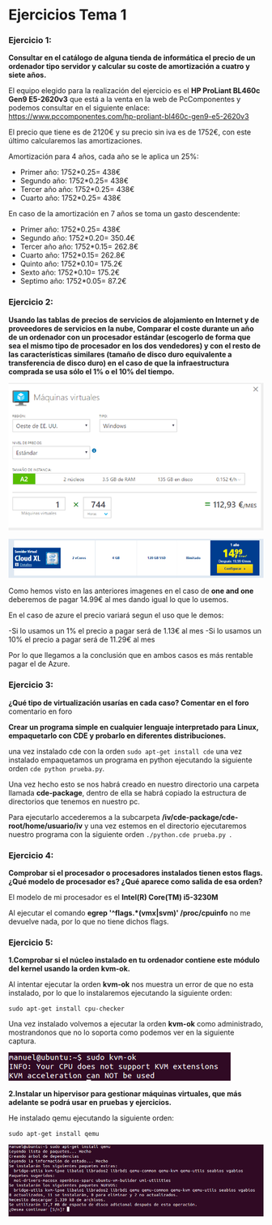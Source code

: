 # Ejercicios Tema 1

### Ejercicio 1:
**Consultar en el catálogo de alguna tienda de informática el precio de un ordenador tipo servidor y calcular su coste de amortización a cuatro y siete años.**

El equipo elegido para la realización del ejercicio es el **HP ProLiant BL460c Gen9 E5-2620v3** que está a la venta en la web de PcComponentes y podemos consultar en el siguiente enlace: https://www.pccomponentes.com/hp-proliant-bl460c-gen9-e5-2620v3  

El precio que tiene es de 2120€ y su precio sin iva es de 1752€, con este último calcularemos las amortizaciones.

Amortización para 4 años, cada año se le aplica un 25%:
<ul>
<li>Primer año: 1752*0.25= 438€</li>
<li>Segundo año: 1752*0.25= 438€</li>
<li>Tercer año año: 1752*0.25= 438€</li>
<li>Cuarto año: 1752*0.25= 438€</li>
</ul>
En caso de la amortización en 7 años se toma un gasto descendente:

<ul>
<li>Primer año: 1752*0.25= 438€</li>
<li>Segundo año: 1752*0.20= 350.4€</li>
<li>Tercer año año: 1752*0.15= 262.8€</li>
<li>Cuarto año: 1752*0.15= 262.8€</li>
<li>Quinto año: 1752*0.10= 175.2€</li>
<li>Sexto año: 1752*0.10= 175.2€</li>
<li>Septimo año: 1752*0.05= 87.2€</li>
</ul>

### Ejercicio 2:
**Usando las tablas de precios de servicios de alojamiento en Internet y de proveedores de servicios en la nube, Comparar el coste durante un año de un ordenador con un procesador estándar (escogerlo de forma que sea el mismo tipo de procesador en los dos vendedores) y con el resto de las características similares (tamaño de disco duro equivalente a transferencia de disco duro) en el caso de que la infraestructura comprada se usa sólo el 1% o el 10% del tiempo.**

![img](https://github.com/manuelalonsobraojos/IV-Ejercicios/blob/master/Ejercicios-tema1/capturas/Captura.PNG)  

![img](https://github.com/manuelalonsobraojos/IV-Ejercicios/blob/master/Ejercicios-tema1/capturas/Captura2.PNG)  


Como hemos visto en las anteriores imagenes en el caso de **one and one** deberemos de pagar 14.99€ al mes dando igual lo que lo usemos.

En el caso de azure el precio variará segun el uso que le demos:

-Si lo usamos un 1% el precio a pagar será de 1.13€ al mes
-Si lo usamos un 10% el precio a pagar será de 11.29€ al mes

Por lo que llegamos a la conclusión que en ambos casos es más rentable pagar el de Azure.


### Ejercicio 3:
**¿Qué tipo de virtualización usarías en cada caso? Comentar en el foro**
comentario en foro

**Crear un programa simple en cualquier lenguaje interpretado para Linux, empaquetarlo con CDE y probarlo en diferentes distribuciones.**

una vez instalado cde con la orden ```sudo apt-get install cde``` una vez instalado empaquetamos un programa en python ejecutando la siguiente orden ```cde python prueba.py```.

Una vez hecho esto se nos habrá creado en nuestro directorio una carpeta llamada **cde-package**, dentro de ella se habrá copiado la estructura de directorios que tenemos en nuestro pc.

Para ejecutarlo accederemos a la subcarpeta **/iv/cde-package/cde-root/home/usuario/iv** y una vez estemos en el directorio ejecutaremos nuestro programa con la siguiente orden ```./python.cde prueba.py ```.  


### Ejercicio 4:
**Comprobar si el procesador o procesadores instalados tienen estos flags. ¿Qué modelo de procesador es? ¿Qué aparece como salida de esa orden?**

El modelo de mi procesador es el **Intel(R) Core(TM) i5-3230M**

Al ejecutar el comando **egrep '^flags.*(vmx|svm)' /proc/cpuinfo** no me devuelve nada, por lo que no tiene dichos flags.


### Ejercicio 5:
**1.Comprobar si el núcleo instalado en tu ordenador contiene este módulo del kernel usando la orden kvm-ok.**

Al intentar ejecutar la orden **kvm-ok** nos muestra un error de que no esta instalado, por lo que lo instalaremos ejecutando la siguiente orden:
```
sudo apt-get install cpu-checker
```
Una vez instalado volvemos a ejecutar la orden **kvm-ok** como administrado, mostrandonos que no lo soporta como podemos ver en la siguiente captura.

![img](https://github.com/manuelalonsobraojos/IV-Ejercicios/blob/master/Ejercicios-tema1/capturas/Captura3.PNG)

**2.Instalar un hipervisor para gestionar máquinas virtuales, que más adelante se podrá usar en pruebas y ejercicios.**

He instalado qemu ejecutando la siguiente orden:
``` 
sudo apt-get install qemu
```
![img](https://github.com/manuelalonsobraojos/IV-Ejercicios/blob/master/Ejercicios-tema1/capturas/Captura4.PNG)





